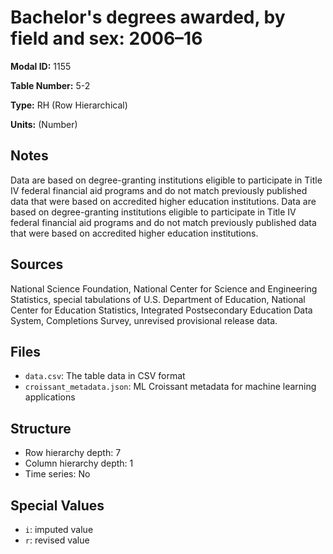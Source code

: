 # Bachelor's degrees awarded, by field and sex: 2006&#8211;16 

**Modal ID:** 1155

**Table Number:** 5-2

**Type:** RH (Row Hierarchical)

**Units:** (Number)

## Notes

Data are based on degree-granting institutions eligible to participate in Title IV federal financial aid programs and do not match previously published data that were based on accredited higher education institutions. Data are based on degree-granting institutions eligible to participate in Title IV federal financial aid programs and do not match previously published data that were based on accredited higher education institutions.

## Sources

National Science Foundation, National Center for Science and Engineering Statistics, special tabulations of U.S. Department of Education, National Center for Education Statistics, Integrated Postsecondary Education Data System, Completions Survey, unrevised provisional release data.

## Files

- `data.csv`: The table data in CSV format
- `croissant_metadata.json`: ML Croissant metadata for machine learning applications

## Structure

- Row hierarchy depth: 7
- Column hierarchy depth: 1
- Time series: No

## Special Values

- `i`: imputed value
- `r`: revised value
